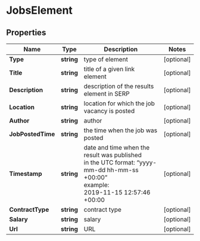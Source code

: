 # JobsElement


## Properties

| Name | Type | Description | Notes |
|------------ | ------------- | ------------- | -------------|
**Type** | **string** | type of element |[optional]|
**Title** | **string** | title of a given link element |[optional]|
**Description** | **string** | description of the results element in SERP |[optional]|
**Location** | **string** | location for which the job vacancy is posted |[optional]|
**Author** | **string** | author |[optional]|
**JobPostedTime** | **string** | the time when the job was posted |[optional]|
**Timestamp** | **string** | date and time when the result was published<br>in the UTC format: “yyyy-mm-dd hh-mm-ss +00:00”<br>example:<br>2019-11-15 12:57:46 +00:00 |[optional]|
**ContractType** | **string** | contract type |[optional]|
**Salary** | **string** | salary |[optional]|
**Url** | **string** | URL |[optional]|